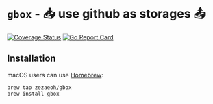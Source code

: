 # `gbox` - :inbox_tray: use github as storages :outbox_tray:

[![Coverage Status](https://coveralls.io/repos/github/zezaeoh/gbox/badge.svg?branch=main)](https://coveralls.io/repos/github/zezaeoh/gbox?branch=main) [![Go Report Card](https://goreportcard.com/badge/github.com/zezaeoh/gbox)](https://goreportcard.com/report/github.com/zezaeoh/gbox)

## Installation

macOS users can use [Homebrew](https://brew.sh):

```bash
brew tap zezaeoh/gbox
brew install gbox
```

